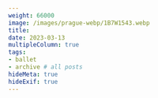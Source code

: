 ```yaml
---
weight: 66000
image: /images/prague-webp/1B7W1543.webp
title:
date: 2023-03-13
multipleColumn: true
tags:
- ballet
- archive # all posts
hideMeta: true
hideExif: true
---
```

